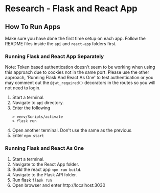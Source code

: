 # Research - Flask and React App

## How To Run Apps

Make sure you have done the first time setup on each app. Follow the README files inside the `api` and `react-app` folders first.

### Running Flask and React App Separately

Note: Token based authentication doesn't seem to be working when using this approach due to cookies not in the same port. Please use the other approach, 'Running Flask And React As One' to test authentication or you may comment out the `@jwt_required()` decorators in the routes so you will not need to login.

1. Start a terminal.
2. Navigate to `api` directory.
3. Enter the following
   ```
   > venv/Scripts/activate
   > flask run
   ```
4. Open another terminal. Don't use the same as the previous.
5. Enter `npm start`

### Running Flask and React As One

1. Start a terminal.
2. Navigate to the React App folder.
3. Build the react app `npm run build`.
4. Navigate to the Flask API folder.
5. Run flask `flask run`
6. Open browser and enter http://localhost:3030